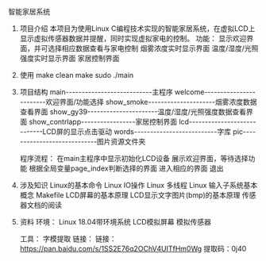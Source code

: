 智能家居系统

1. 项目介绍
    本项目为使用Linux C编程技术实现的智能家居系统，在虚拟LCD上显示虚拟传感器数据并提醒，同时实现虚拟家电的控制。
    功能：
        显示欢迎界面，并可选择相应数据查看与家电控制
        烟雾浓度实时显示界面
        温度/湿度/光照强度实时显示界面
        家居控制界面

2. 使用
    make clean
    make
    sudo ./main

3. 项目结构
    main---------------------------主程序
    welcome------------------------欢迎界面/功能选择
    show_smoke---------------------烟雾浓度数据查看界面
    show_gy39----------------------温度/湿度/光照强度数据查看界面
    show_contrlapp-----------------家居控制界面
    lcd----------------------------LCD屏的显示点击驱动
    words--------------------------字库
    pic----------------------------图片资源文件夹

    程序流程：
        在main主程序中显示初始化LCD设备
        展示欢迎界面，等待选择功能
        根据全局变量page_index判断选择的界面
        进入相应的界面
        退出
    
4. 涉及知识
    Linux的基本命令
    Linux IO操作
    Linux 多线程
    Linux 输入子系统基本概念
    Makefile
    LCD屏幕的基本原理
    LCD显示文字图片(bmp)的基本原理
    传感器文档的阅读

5. 资料
    环境：
        Linux 18.04带环境系统
        LCD模拟屏幕
        模拟传感器

    工具：
        字模提取
    链接：
        链接：https://pan.baidu.com/s/1SS2E76q2OChV4UITfHm0Wg 
        提取码：0j40


